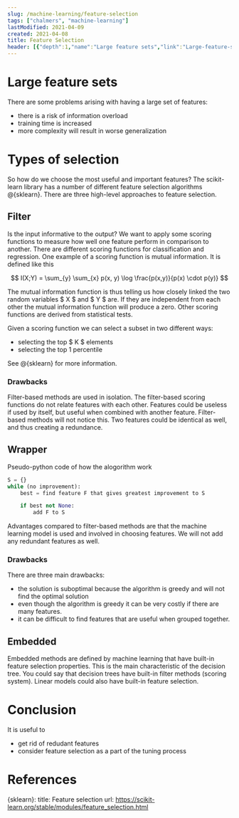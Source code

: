 ```yaml
---
slug: /machine-learning/feature-selection
tags: ["chalmers", "machine-learning"]
lastModified: 2021-04-09
created: 2021-04-08
title: Feature Selection
header: [{"depth":1,"name":"Large feature sets","link":"Large-feature-sets"},{"depth":1,"name":"Types of selection","link":"Types-of-selection"},{"depth":2,"name":"Filter","link":"Filter"},{"depth":3,"name":"Drawbacks","link":"Drawbacks"},{"depth":2,"name":"Wrapper","link":"Wrapper"},{"depth":3,"name":"Drawbacks","link":"Drawbacks"},{"depth":2,"name":"Embedded","link":"Embedded"},{"depth":1,"name":"Conclusion","link":"Conclusion"},{"depth":1,"name":"References","link":"References"}]
---
```


# Large feature sets
There are some problems arising with having a large set of features:

- there is a risk of information overload
- training time is increased
- more complexity will result in worse generalization


# Types of selection
So how do we choose the most useful and important features? The scikit-learn library has a number of different feature selection algorithms @{sklearn}. There are three high-level approaches to feature selection.

## Filter
Is the input informative to the output? We want to apply some scoring functions to measure how well one feature perform in comparison to another. There are different scoring functions for classification and regression. One example of a scoring function is mutual information. It is defined like this

$$
I(X;Y) = \sum_{y} \sum_{x} p(x, y) \log \frac{p(x,y)}{p(x) \cdot p(y)}
$$

The mutual information function is thus telling us how closely linked the two random variables $ X $ and $ Y $ are. If they are independent from each other the mutual information function will produce a zero. Other scoring functions are derived from statistical tests.

Given a scoring function we can select a subset in two different ways:

- selecting the top $ K $ elements
- selecting the top 1 percentile

See @{sklearn} for more information.

### Drawbacks
Filter-based methods are used in isolation. The filter-based scoring functions do not relate features with each other. Features could be useless if used by itself, but useful when combined with another feature. Filter-based methods will not notice this. Two features could be identical as well, and thus creating a redundance.

## Wrapper
Pseudo-python code of how the alogorithm work

```python
S = {}
while (no improvement):
    best = find feature F that gives greatest improvement to S

    if best not None:
        add F to S
```

Advantages compared to filter-based methods are that the machine learning model is used and involved in choosing features. We will not add any redundant features as well.

### Drawbacks
There are three main drawbacks:

- the solution is suboptimal because the algorithm is greedy and will not find the optimal solution
- even though the algorithm is greedy it can be very costly if there are many features.
- it can be difficult to find features that are useful when grouped together.

## Embedded
Embedded methods are defined by machine learning that have built-in feature selection properties. This is the main characteristic of the decision tree. You could say that decision trees have built-in filter methods (scoring system). Linear models could also have built-in feature selection.

# Conclusion
It is useful to

- get rid of redudant features
- consider feature selection as a part of the tuning process

# References

{sklearn}:
    title: Feature selection
    url: https://scikit-learn.org/stable/modules/feature_selection.html